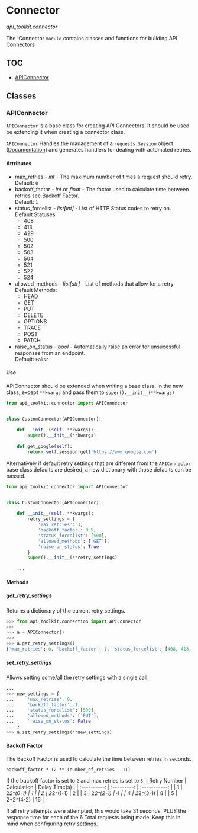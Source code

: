 # Connector
*api_toolkit.connector*

The 'Connector `module` contains classes and functions for building API Connectors

## TOC

 - [APIConnector](#apiconnector)


## Classes

### APIConnector
`APIConnector` is a base class for creating API Connectors. It should be used be extending it when creating a connector class. 

`APIConnector` Handles the management of a `requests.Session` object ([Documentation](https://requests.readthedocs.io/en/latest/user/advanced/)) and generates handlers for dealing with automated retries.

#### Attributes
 - max_retries - *int* - The maximum number of times a request should retry. <br>Default: `0`
 - backoff_factor - *int* or *float* - The factor used to calculate time between retries see [Backoff Factor](#backoff-factor). <br>Default: `1`
 - status_forcelist - *list[int]* - List of HTTP Status codes to retry on. <br>Default Statuses:
   - 408
   - 413
   - 429
   - 500
   - 502
   - 503
   - 504
   - 521
   - 522
   - 524
 - allowed_methods - *list[str]* - List of methods that allow for a retry.<br>
 Default Methods:
   - HEAD
   - GET
   - PUT
   - DELETE
   - OPTIONS
   - TRACE
   - POST
   - PATCH
 - raise_on_status - *bool* - Automatically raise an error for unsucessful responses from an endpoint.<br>
 Default: `False`

#### Use
APIConnector should be extended when writing a base class. In the new class, except `**kwargs` and pass them to `super().__init__(**kwargs)`

```python
from api_toolkit.connector import APIConnector


class CustomConnector(APIConnector):
    
    def __init__(self, **kwargs):
        super().__init__(**kwargs)
    
    def get_google(self):
        return self.session.get('https://www.google.com')
```
Alternatively if default retry settings that are different from the `APIConnector` base class defaults are desired, a new dictionary with those defaults can be passed.

```python
from api_toolkit.connector import APIConnector


class CustomConnector(APIConnector):
    
    def __init__(self, **kwargs):
        retry_settings = {
            'max_retries': 3,
            'backoff_factor': 0.5,
            'status_forcelist': [500],
            'allowed_methods': ['GET'],
            'raise_on_status': True
        }
        super().__init__(**retry_settings)
    
    ...
```

#### Methods
##### get_retry_settings
Returns a dictionary of the current retry settings. 

```python
>>> from api_toolkit.connection import APIConnector
>>>
>>> a = APIConnector()
>>>
>>> a.get_retry_settings()
{'max_retries': 0, 'backoff_factor': 1, 'status_forcelist': [408, 413, 429, 500, 502, 503, 504, 521, 522, 524], 'allowed_methods': ['HEAD', 'GET', 'PUT', 'DELETE', 'OPTIONS', 'TRACE', 'POST', 'PATCH'], 'raise_on_status': False}
```

##### set_retry_settings
Allows setting some/all the retry settings with a single call.

```python
...
>>> new_settings = {
...     'max_retries': 0,
...     'backoff_factor': 1,
...     'status_forcelist': [500],
...     'allowed_methods': ['PUT'],
...     'raise_on_status': False
... }
>>> a.set_retry_settings(**new_settings)
```

#### Backoff Factor
The Backoff Factor is used to calculate the time between retries in seconds. 
```
backoff_factor * (2 ** (number_of_retries - 1))
```
If the backoff factor is set to `2` and max retries is set to `5`:
| Retry Number | Calculation | Delay Time(s) |
| :----------: | :---------: | :-----------: |
| 1            | 2*2^(0-1)   | 1             |
| 2            | 2*2^(1-1)   | 2             |
| 3            | 2*2^(2-1)   | 4             |
| 4            | 2*2^(3-1)   | 8             |
| 5            | 2*2^(4-2)   | 16            |

If all retry attempts were attempted, this would take 31 seconds, PLUS the response time for each of the 6 Total requests being made. Keep this in mind when configuring retry settings.
